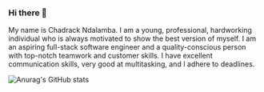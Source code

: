 ### Hi there 👋

My name is Chadrack Ndalamba. I am a young, professional, hardworking individual who is always motivated to show the best version of myself. I am an aspiring full-stack software engineer and a quality-conscious person with top-notch teamwork and customer skills. I have excellent communication skills, very good at multitasking, and I adhere to deadlines.

![Anurag's GitHub stats](https://github-readme-stats.vercel.app/api?username=Chad96&hide=contribs,prs)

<!--
**Chad96/Chad96** is a ✨ _special_ ✨ repository because its `README.md` (this file) appears on your GitHub profile.

Here are some ideas to get you started:

- 🔭 I’m currently working on ...
- 🌱 I’m currently learning ...
- 👯 I’m looking to collaborate on ...
- 🤔 I’m looking for help with ...
- 💬 Ask me about ...
- 📫 How to reach me: ...
- 😄 Pronouns: ...
- ⚡ Fun fact: ...
-->
